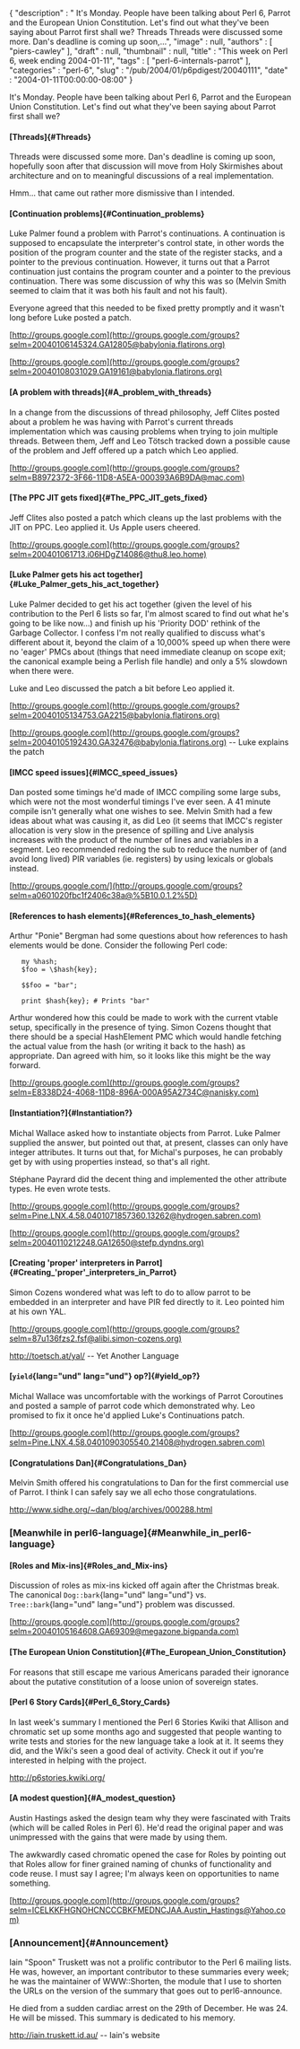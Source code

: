 {
   "description" : " It's Monday. People have been talking about Perl 6, Parrot and the European Union Constitution. Let's find out what they've been saying about Parrot first shall we? Threads Threads were discussed some more. Dan's deadline is coming up soon,...",
   "image" : null,
   "authors" : [
      "piers-cawley"
   ],
   "draft" : null,
   "thumbnail" : null,
   "title" : "This week on Perl 6, week ending 2004-01-11",
   "tags" : [
      "perl-6-internals-parrot"
   ],
   "categories" : "perl-6",
   "slug" : "/pub/2004/01/p6pdigest/20040111",
   "date" : "2004-01-11T00:00:00-08:00"
}





It's Monday. People have been talking about Perl 6, Parrot and the
European Union Constitution. Let's find out what they've been saying
about Parrot first shall we?

#### [Threads]{#Threads}

Threads were discussed some more. Dan's deadline is coming up soon,
hopefully soon after that discussion will move from Holy Skirmishes
about architecture and on to meaningful discussions of a real
implementation.

Hmm... that came out rather more dismissive than I intended.

#### [Continuation problems]{#Continuation_problems}

Luke Palmer found a problem with Parrot's continuations. A continuation
is supposed to encapsulate the interpreter's control state, in other
words the position of the program counter and the state of the register
stacks, and a pointer to the previous continuation. However, it turns
out that a Parrot continuation just contains the program counter and a
pointer to the previous continuation. There was some discussion of why
this was so (Melvin Smith seemed to claim that it was both his fault and
not his fault).

Everyone agreed that this needed to be fixed pretty promptly and it
wasn't long before Luke posted a patch.

[http://groups.google.com](http://groups.google.com/groups?selm=20040106145324.GA12805@babylonia.flatirons.org)

[http://groups.google.com](http://groups.google.com/groups?selm=20040108031029.GA19161@babylonia.flatirons.org)

#### [A problem with threads]{#A_problem_with_threads}

In a change from the discussions of thread philosophy, Jeff Clites
posted about a problem he was having with Parrot's current threads
implementation which was causing problems when trying to join multiple
threads. Between them, Jeff and Leo Tötsch tracked down a possible cause
of the problem and Jeff offered up a patch which Leo applied.

[http://groups.google.com](http://groups.google.com/groups?selm=B8972372-3F66-11D8-A5EA-000393A6B9DA@mac.com)

#### [The PPC JIT gets fixed]{#The_PPC_JIT_gets_fixed}

Jeff Clites also posted a patch which cleans up the last problems with
the JIT on PPC. Leo applied it. Us Apple users cheered.

[http://groups.google.com](http://groups.google.com/groups?selm=200401061713.i06HDgZ14086@thu8.leo.home)

#### [Luke Palmer gets his act together]{#Luke_Palmer_gets_his_act_together}

Luke Palmer decided to get his act together (given the level of his
contribution to the Perl 6 lists so far, I'm almost scared to find out
what he's going to be like now...) and finish up his 'Priority DOD'
rethink of the Garbage Collector. I confess I'm not really qualified to
discuss what's different about it, beyond the claim of a 10,000% speed
up when there were no 'eager' PMCs about (things that need immediate
cleanup on scope exit; the canonical example being a Perlish file
handle) and only a 5% slowdown when there were.

Luke and Leo discussed the patch a bit before Leo applied it.

[http://groups.google.com](http://groups.google.com/groups?selm=20040105134753.GA2215@babylonia.flatirons.org)

[http://groups.google.com](http://groups.google.com/groups?selm=20040105192430.GA32476@babylonia.flatirons.org)
-- Luke explains the patch

#### [IMCC speed issues]{#IMCC_speed_issues}

Dan posted some timings he'd made of IMCC compiling some large subs,
which were not the most wonderful timings I've ever seen. A 41 minute
compile isn't generally what one wishes to see. Melvin Smith had a few
ideas about what was causing it, as did Leo (it seems that IMCC's
register allocation is very slow in the presence of spilling and Live
analysis increases with the product of the number of lines and variables
in a segment. Leo recommended redoing the sub to reduce the number of
(and avoid long lived) PIR variables (ie. registers) by using lexicals
or globals instead.

[http://groups.google.com/](http://groups.google.com/groups?selm=a0601020fbc1f2406c38a@%5B10.0.1.2%5D)

#### [References to hash elements]{#References_to_hash_elements}

Arthur "Ponie" Bergman had some questions about how references to hash
elements would be done. Consider the following Perl code:

``` {lang="und" lang="und"}
   my %hash;
   $foo = \$hash{key};

   $$foo = "bar";

   print $hash{key}; # Prints "bar"
```

Arthur wondered how this could be made to work with the current vtable
setup, specifically in the presence of tying. Simon Cozens thought that
there should be a special HashElement PMC which would handle fetching
the actual value from the hash (or writing it back to the hash) as
appropriate. Dan agreed with him, so it looks like this might be the way
forward.

[http://groups.google.com](http://groups.google.com/groups?selm=E8338D24-4068-11D8-896A-000A95A2734C@nanisky.com)

#### [Instantiation?]{#Instantiation?}

Michal Wallace asked how to instantiate objects from Parrot. Luke Palmer
supplied the answer, but pointed out that, at present, classes can only
have integer attributes. It turns out that, for Michal's purposes, he
can probably get by with using properties instead, so that's all right.

Stéphane Payrard did the decent thing and implemented the other
attribute types. He even wrote tests.

[http://groups.google.com](http://groups.google.com/groups?selm=Pine.LNX.4.58.0401071857360.13262@hydrogen.sabren.com)

[http://groups.google.com](http://groups.google.com/groups?selm=20040110212248.GA12650@stefp.dyndns.org)

#### [Creating 'proper' interpreters in Parrot]{#Creating_'proper'_interpreters_in_Parrot}

Simon Cozens wondered what was left to do to allow parrot to be embedded
in an interpreter and have PIR fed directly to it. Leo pointed him at
his own YAL.

[http://groups.google.com](http://groups.google.com/groups?selm=87u136fzs2.fsf@alibi.simon-cozens.org)

<http://toetsch.at/yal/> -- Yet Another Language

#### [`yield`{lang="und" lang="und"} op?]{#yield_op?}

Michal Wallace was uncomfortable with the workings of Parrot Coroutines
and posted a sample of parrot code which demonstrated why. Leo promised
to fix it once he'd applied Luke's Continuations patch.

[http://groups.google.com](http://groups.google.com/groups?selm=Pine.LNX.4.58.0401090305540.21408@hydrogen.sabren.com)

#### [Congratulations Dan]{#Congratulations_Dan}

Melvin Smith offered his congratulations to Dan for the first commercial
use of Parrot. I think I can safely say we all echo those
congratulations.

<http://www.sidhe.org/~dan/blog/archives/000288.html>

### [Meanwhile in perl6-language]{#Meanwhile_in_perl6-language}

#### [Roles and Mix-ins]{#Roles_and_Mix-ins}

Discussion of roles as mix-ins kicked off again after the Christmas
break. The canonical `Dog::bark`{lang="und" lang="und"} vs.
`Tree::bark`{lang="und" lang="und"} problem was discussed.

[http://groups.google.com](http://groups.google.com/groups?selm=20040105164608.GA69309@megazone.bigpanda.com)

#### [The European Union Constitution]{#The_European_Union_Constitution}

For reasons that still escape me various Americans paraded their
ignorance about the putative constitution of a loose union of sovereign
states.

#### [Perl 6 Story Cards]{#Perl_6_Story_Cards}

In last week's summary I mentioned the Perl 6 Stories Kwiki that Allison
and chromatic set up some months ago and suggested that people wanting
to write tests and stories for the new language take a look at it. It
seems they did, and the Wiki's seen a good deal of activity. Check it
out if you're interested in helping with the project.

<http://p6stories.kwiki.org/>

#### [A modest question]{#A_modest_question}

Austin Hastings asked the design team why they were fascinated with
Traits (which will be called Roles in Perl 6). He'd read the original
paper and was unimpressed with the gains that were made by using them.

The awkwardly cased chromatic opened the case for Roles by pointing out
that Roles allow for finer grained naming of chunks of functionality and
code reuse. I must say I agree; I'm always keen on opportunities to name
something.

[http://groups.google.com](http://groups.google.com/groups?selm=ICELKKFHGNOHCNCCCBKFMEDNCJAA.Austin_Hastings@Yahoo.com)

### [Announcement]{#Announcement}

Iain "Spoon" Truskett was not a prolific contributor to the Perl 6
mailing lists. He was, however, an important contributor to these
summaries every week; he was the maintainer of WWW::Shorten, the module
that I use to shorten the URLs on the version of the summary that goes
out to perl6-announce.

He died from a sudden cardiac arrest on the 29th of December. He was 24.
He will be missed. This summary is dedicated to his memory.

<http://iain.truskett.id.au/> -- Iain's website


